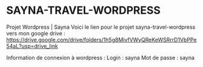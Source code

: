 # SAYNA-TRAVEL-WORDPRESS
Projet Wordpress | Sayna
Voici le lien pour le projet sayna-travel-wordpress vers mon google drive : 
https://drive.google.com/drive/folders/1h5g8MivfVWyQReKeWSRrrD1VbPPe54aL?usp=drive_link

Information de connexion à wordpress :
Login : sayna
Mot de passe : sayna
